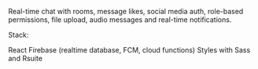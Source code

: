 Real-time chat with rooms, message likes, social media auth, role-based permissions, file upload, audio messages and real-time notifications.

Stack:

React
Firebase (realtime database, FCM, cloud functions)
Styles with Sass and Rsuite
